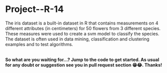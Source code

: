 # Project--R-14

<table>
  The iris dataset is a built-in dataset in R that contains measurements on 4 different attributes (in centimeters) for 50 flowers from 3 different species.
  These measures were used to create a svm model to classify the species. The dataset is often used in data mining, classification and clustering examples and to test algorithms.
</table>

**So what are you waiting for...? Jump to the code to get started. As usual for any doubt or suggestion see you in pull request section 😁😂. Thanks!**
